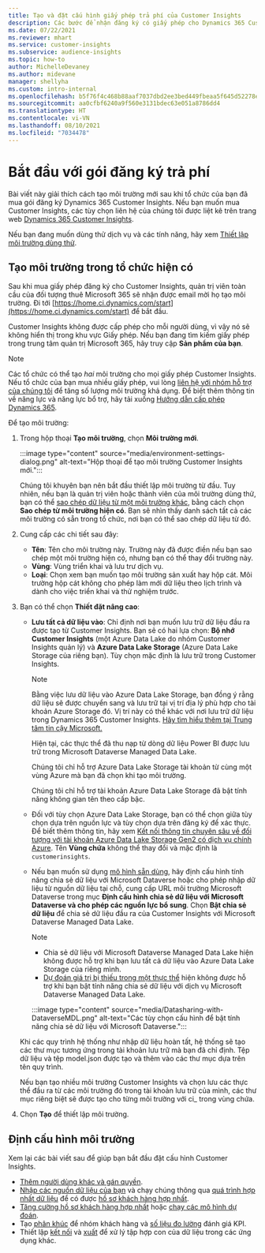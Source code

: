 ```yaml
---
title: Tạo và đặt cấu hình giấy phép trả phí của Customer Insights
description: Các bước để nhận đăng ký có giấy phép cho Dynamics 365 Customer Insights và đặt cấu hình.
ms.date: 07/22/2021
ms.reviewer: mhart
ms.service: customer-insights
ms.subservice: audience-insights
ms.topic: how-to
author: MichelleDevaney
ms.author: midevane
manager: shellyha
ms.custom: intro-internal
ms.openlocfilehash: b5f76f4c468b88aaf7037dbd2ee3bed449fbeaa5f645d52278eee05b36b4e328
ms.sourcegitcommit: aa0cfbf6240a9f560e3131bdec63e051a8786dd4
ms.translationtype: HT
ms.contentlocale: vi-VN
ms.lasthandoff: 08/10/2021
ms.locfileid: "7034478"
---
```

# <a name="get-started-with-a-paid-subscription"></a>Bắt đầu với gói đăng ký trả phí

Bài viết này giải thích cách tạo môi trường mới sau khi tổ chức của bạn đã mua gói đăng ký Dynamics 365 Customer Insights. Nếu bạn muốn mua Customer Insights, các tùy chọn liên hệ của chúng tôi được liệt kê trên trang web [Dynamics 365 Customer Insights](https://dynamics.microsoft.com/ai/customer-insights/). 

Nếu bạn đang muốn dùng thử dịch vụ và các tính năng, hãy xem [Thiết lập môi trường dùng thử](get-started-trial.md).

## <a name="create-an-environment-in-an-existing-organization"></a>Tạo môi trường trong tổ chức hiện có

Sau khi mua giấy phép đăng ký cho Customer Insights, quản trị viên toàn cầu của đối tượng thuê Microsoft 365 sẽ nhận được email mời họ tạo môi trường. Đi tới [https://home.ci.dynamics.com/start](https://home.ci.dynamics.com/start) để bắt đầu. 

Customer Insights không được cấp phép cho mỗi người dùng, vì vậy nó sẽ không hiển thị trong khu vực Giấy phép. Nếu bạn đang tìm kiếm giấy phép trong trung tâm quản trị Microsoft 365, hãy truy cập **Sản phẩm của bạn**. 

> [!NOTE]
> Các tổ chức có thể tạo *hai* môi trường cho mọi giấy phép Customer Insights. Nếu tổ chức của bạn mua nhiều giấy phép, vui lòng [liên hệ với nhóm hỗ trợ của chúng tôi](https://go.microsoft.com/fwlink/?linkid=2079641) để tăng số lượng môi trường khả dụng. Để biết thêm thông tin về năng lực và năng lực bổ trợ, hãy tải xuống [Hướng dẫn cấp phép Dynamics 365](https://go.microsoft.com/fwlink/?LinkId=866544).

Để tạo môi trường:

1. Trong hộp thoại **Tạo môi trường**, chọn **Môi trường mới**.

   :::image type="content" source="media/environment-settings-dialog.png" alt-text="Hộp thoại để tạo môi trường Customer Insights mới.":::

   Chúng tôi khuyên bạn nên bắt đầu thiết lập môi trường từ đầu. Tuy nhiên, nếu bạn là quản trị viên hoặc thành viên của môi trường dùng thử, bạn có thể [sao chép dữ liệu từ một môi trường khác](manage-environments.md#copy-the-environment-configuration), bằng cách chọn **Sao chép từ môi trường hiện có**. Bạn sẽ nhìn thấy danh sách tất cả các môi trường có sẵn trong tổ chức, nơi bạn có thể sao chép dữ liệu từ đó.

1. Cung cấp các chi tiết sau đây:
   - **Tên**: Tên cho môi trường này. Trường này đã được điền nếu bạn sao chép một môi trường hiện có, nhưng bạn có thể thay đổi trường này.
   - **Vùng**: Vùng triển khai và lưu trư dịch vụ.
   - **Loại**: Chọn xem bạn muốn tạo môi trường sản xuất hay hộp cát. Môi trường hộp cát không cho phép làm mới dữ liệu theo lịch trình và dành cho việc triển khai và thử nghiệm trước.
   
1. Bạn có thể chọn **Thiết đặt nâng cao**:

   - **Lưu tất cả dữ liệu vào**: Chỉ định nơi bạn muốn lưu trữ dữ liệu đầu ra được tạo từ Customer Insights. Bạn sẽ có hai lựa chọn: **Bộ nhớ Customer Insights** (một Azure Data Lake do nhóm Customer Insights quản lý) và **Azure Data Lake Storage** (Azure Data Lake Storage của riêng bạn). Tùy chọn mặc định là lưu trữ trong Customer Insights.

     > [!NOTE]
     > Bằng việc lưu dữ liệu vào Azure Data Lake Storage, bạn đồng ý rằng dữ liệu sẽ được chuyển sang và lưu trữ tại vị trí địa lý phù hợp cho tài khoản Azure Storage đó. Vị trí này có thể khác với nơi lưu trữ dữ liệu trong Dynamics 365 Customer Insights. [Hãy tìm hiểu thêm tại Trung tâm tin cậy Microsoft.](https://www.microsoft.com/trust-center)
     >
     > Hiện tại, các thực thể đã thu nạp từ dòng dữ liệu Power BI được lưu trữ trong Microsoft Dataverse Managed Data Lake. 
     > 
     > Chúng tôi chỉ hỗ trợ Azure Data Lake Storage tài khoản từ cùng một vùng Azure mà bạn đã chọn khi tạo môi trường. 
     > 
     > Chúng tôi chỉ hỗ trợ tài khoản Azure Data Lake Storage đã bật tính năng không gian tên theo cấp bậc.


   - Đối với tùy chọn Azure Data Lake Storage, bạn có thể chọn giữa tùy chọn dựa trên nguồn lực và tùy chọn dựa trên đăng ký để xác thực. Để biết thêm thông tin, hãy xem [Kết nối thông tin chuyên sâu về đối tượng với tài khoản Azure Data Lake Storage Gen2 có dịch vụ chính Azure](connect-service-principal.md). Tên **Vùng chứa** không thể thay đổi và mặc định là `customerinsights`.
   
   - Nếu bạn muốn sử dụng [mô hình sẵn dùng](predictions-overview.md#out-of-box-models), hãy định cấu hình tính năng chia sẻ dữ liệu với Microsoft Dataverse hoặc cho phép nhập dữ liệu từ nguồn dữ liệu tại chỗ, cung cấp URL môi trường Microsoft Dataverse trong mục **Định cấu hình chia sẻ dữ liệu với Microsoft Dataverse và cho phép các nguồn lực bổ sung**. Chọn **Bật chia sẻ dữ liệu** để chia sẻ dữ liệu đầu ra của Customer Insights với Microsoft Dataverse Managed Data Lake.

     > [!NOTE]
     > - Chia sẻ dữ liệu với Microsoft Dataverse Managed Data Lake hiện không được hỗ trợ khi bạn lưu tất cả dữ liệu vào Azure Data Lake Storage của riêng mình.
     > - [Dự đoán giá trị bị thiếu trong một thực thể](predictions.md) hiện không được hỗ trợ khi bạn bật tính năng chia sẻ dữ liệu với dịch vụ Microsoft Dataverse Managed Data Lake.

     :::image type="content" source="media/Datasharing-with-DataverseMDL.png" alt-text="Các tùy chọn cấu hình để bật tính năng chia sẻ dữ liệu với Microsoft Dataverse.":::

   Khi các quy trình hệ thống như nhập dữ liệu hoàn tất, hệ thống sẽ tạo các thư mục tương ứng trong tài khoản lưu trữ mà bạn đã chỉ định. Tệp dữ liệu và tệp model.json được tạo và thêm vào các thư mục dựa trên tên quy trình.

   Nếu bạn tạo nhiều môi trường Customer Insights và chọn lưu các thực thể đầu ra từ các môi trường đó trong tài khoản lưu trữ của mình, các thư mục riêng biệt sẽ được tạo cho từng môi trường với ci_<environmentid> trong vùng chứa.

1. Chọn **Tạo** để thiết lập môi trường. 

## <a name="configure-an-environment"></a>Định cấu hình môi trường

Xem lại các bài viết sau để giúp bạn bắt đầu đặt cấu hình Customer Insights. 

- [Thêm người dùng khác và gán quyền](permissions.md).
- [Nhập các nguồn dữ liệu của bạn](data-sources.md) và chạy chúng thông qua [quá trình hợp nhất dữ liệu](data-unification.md) để có được [hồ sơ khách hàng hợp nhất](customer-profiles.md).
- [Tăng cường hồ sơ khách hàng hợp nhất](enrichment-hub.md) hoặc [chạy các mô hình dự đoán](predictions-overview.md).
- Tạo [phân khúc](segments.md) để nhóm khách hàng và [số liệu đo lường](measures.md) đánh giá KPI.
- Thiết lập [kết nối](connections.md) và [xuất](export-destinations.md) để xử lý tập hợp con của dữ liệu trong các ứng dụng khác.
